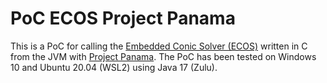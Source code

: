 # PoC ECOS Project Panama

This is a PoC for calling the [Embedded Conic Solver (ECOS)](https://github.com/embotech/ecos) written in C from the JVM
with [Project Panama](https://openjdk.java.net/projects/panama/). The PoC has been tested on Windows 10 and Ubuntu 20.04
(WSL2) using Java 17 (Zulu).
